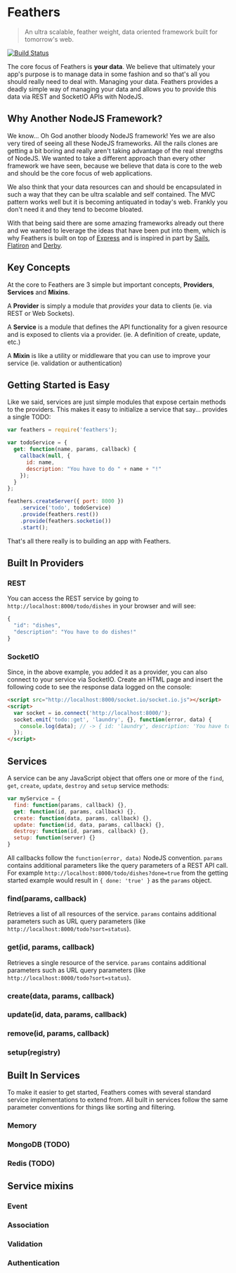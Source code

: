 # Feathers

> An ultra scalable, feather weight, data oriented framework built for tomorrow's web.

[![Build Status](https://travis-ci.org/yycjs/feathers.png)](https://travis-ci.org/yycjs/feathers)

The core focus of Feathers is **your data**. We believe that ultimately your app's purpose is to manage data in some fashion and so that's all you should really need to deal with. Managing your data. Feathers provides a deadly simple way of managing your data and allows you to provide this data via REST and SocketIO APIs with NodeJS.

## Why Another NodeJS Framework?

We know... Oh God another bloody NodeJS framework! Yes we are also very tired of seeing all these NodeJS frameworks. All the rails clones are getting a bit boring and really aren't taking advantage of the real strengths of NodeJS. We wanted to take a different approach than every other framework we have seen, because we believe that data is core to the web and should be the core focus of web applications. 

We also think that your data resources can and should be encapsulated in such a way that they can be ultra scalable and self contained. The MVC pattern works well but it is becoming antiquated in today's web. Frankly you don't need it and they tend to become bloated.

With that being said there are some amazing frameworks already out there and we wanted to leverage the ideas that have been put into them, which is why Feathers is built on top of [Express](http://expressjs.com) and is inspired in part by [Sails](http://sailsjs.org), [Flatiron](http://flatironjs.org) and [Derby](http://derbyjs.com).


## Key Concepts

At the core to Feathers are 3 simple but important concepts, **Providers**, **Services** and **Mixins**.

A **Provider** is simply a module that *provides* your data to clients (ie. via REST or Web Sockets).

A **Service** is a module that defines the API functionality for a given resource and is exposed to clients via a provider. (ie. A definition of create, update, etc.)

A **Mixin** is like a utility or middleware that you can use to improve your service (ie. validation or authentication)

## Getting Started is Easy

Like we said, services are just simple modules that expose certain methods to the providers. This makes it easy to initialize a service that say... provides a single TODO:

```js
var feathers = require('feathers');

var todoService = {
  get: function(name, params, callback) {
    callback(null, {
      id: name,
      description: "You have to do " + name + "!"
    });
  }
};

feathers.createServer({ port: 8000 })
	.service('todo', todoService)
	.provide(feathers.rest())
	.provide(feathers.socketio())
	.start();
```

That's all there really is to building an app with Feathers.


## Built In Providers

### REST

You can access the REST service by going to `http://localhost:8000/todo/dishes` in your browser
and will see:

```js
{
  "id": "dishes",
  "description": "You have to do dishes!"
}
```

### SocketIO

Since, in the above example, you added it as a provider, you can also connect to your service via SocketIO.
Create an HTML page and insert the following code to see the response data logged on the console:

```html
<script src="http://localhost:8000/socket.io/socket.io.js"></script>
<script>
  var socket = io.connect('http://localhost:8000/');
  socket.emit('todo::get', 'laundry', {}, function(error, data) {
    console.log(data); // -> { id: 'laundry', description: 'You have to do laundry!' }
  });
</script>
```

## Services

A service can be any JavaScript object that offers one or more of the `find`, `get`, `create`, `update`,
`destroy` and `setup` service methods:

```js
var myService = {
  find: function(params, callback) {},
  get: function(id, params, callback) {},
  create: function(data, params, callback) {},
  update: function(id, data, params, callback) {},
  destroy: function(id, params, callback) {},
  setup: function(server) {}
}
```

All callbacks follow the `function(error, data)` NodeJS convention. `params` contains additional
parameters like the query parameters of a REST API call. For example `http://localhost:8000/todo/dishes?done=true`
from the getting started example would result in `{ done: 'true' }` as the `params` object.

### find(params, callback)

Retrieves a list of all resources of the service. `params` contains additional parameters such
as URL query parameters (like `http://localhost:8000/todo?sort=status`).

### get(id, params, callback)

Retrieves a single resource of the service. `params` contains additional parameters such
as URL query parameters (like `http://localhost:8000/todo?sort=status`).

### create(data, params, callback)

### update(id, data, params, callback)

### remove(id, params, callback)

### setup(registry)

## Built In Services

To make it easier to get started, Feathers comes with several standard service implementations to extend
from. All built in services follow the same parameter conventions for things like sorting and filtering.

### Memory

### MongoDB (TODO)

### Redis (TODO)

## Service mixins

### Event

### Association

### Validation

### Authentication
